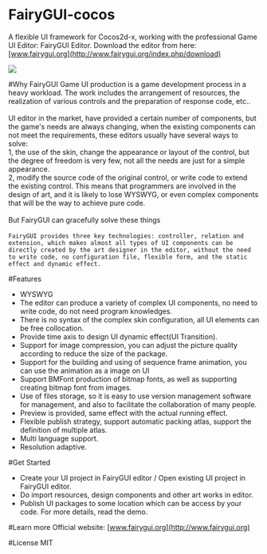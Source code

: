 FairyGUI-cocos
====

A flexible UI framework for Cocos2d-x, working with the professional Game UI Editor: FairyGUI Editor.
Download the editor from here: [www.fairygui.org](http://www.fairygui.org/index.php/download)

![](http://www.fairygui.com/wp-content/uploads/2015/09/show2.jpg)  

#Why FairyGUI
Game UI production is a game development process in a heavy workload. The work includes the arrangement of resources, the realization of various controls and the preparation of response code, etc..<br/><br/>
UI editor in the market, have provided a certain number of components, but the game's needs are always changing, when the existing components can not meet the requirements, these editors usually have several ways to solve:<br/>
1, the use of the skin, change the appearance or layout of the control, but the degree of freedom is very few, not all the needs are just for a simple appearance.<br/>
2, modify the source code of the original control, or write code to extend the existing control. This means that programmers are involved in the design of art, and it is likely to lose WYSWYG, or even complex components that will be the way to achieve pure code.<br/><br/>
But FairyGUI can gracefully solve these things<br/><br/>
`FairyGUI provides three key technologies: controller, relation and extension, which makes almost all types of UI components can be directly created by the art designer in the editor, without the need to write code, no configuration file, flexible form, and the static effect and dynamic effect.`<br/>

#Features
* WYSWYG
* The editor can produce a variety of complex UI components, no need to write code, do not need program knowledges.
* There is no syntax of the complex skin configuration, all UI elements can be free collocation.
* Provide time axis to design UI dynamic effect(UI Transition).
* Support for image compression, you can adjust the picture quality according to reduce the size of the package.
* Support for the building and using of sequence frame animation, you can use the animation as a image on UI
* Support BMFont production of bitmap fonts, as well as supporting creating bitmap font from images.
* Use of files storage, so it is easy to use version management software for management, and also to facilitate the collaboration of many people.
* Preview is provided, same effect with the actual running effect.
* Flexible publish strategy, support automatic packing atlas, support the definition of multiple atlas.
* Multi language support.
* Resolution adaptive.

#Get Started
* Create your UI project in FairyGUI editor / Open existing UI project in FairyGUI editor.
* Do import resources, design components and other art works in editor.
* Publish UI packages to some location which can be access by your code.
For more details, read the demo.

#Learn more
Official website: [www.fairygui.org](http://www.fairygui.org)

#License
MIT
